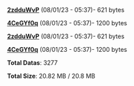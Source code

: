 [**2zdduWvP**](/data/2zdduWvP.txt) (08/01/23 - 05:37)- 621 bytes

[**4CeGYf0q**](/data/4CeGYf0q.txt) (08/01/23 - 05:37)- 1200 bytes

[**2zdduWvP**](/data/2zdduWvP.txt) (08/01/23 - 05:37)- 621 bytes

[**4CeGYf0q**](/data/4CeGYf0q.txt) (08/01/23 - 05:37)- 1200 bytes

**Total Datas**: 3277

**Total Size**: 20.82 MB / 20.8 MB